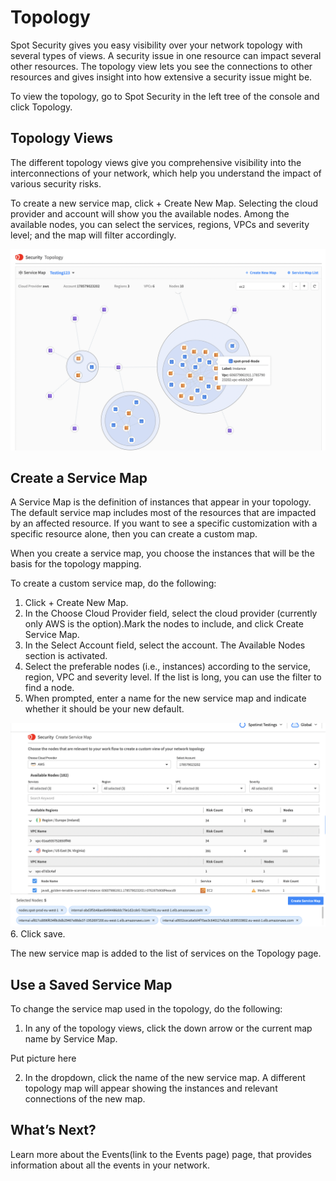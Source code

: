 # Topology

Spot Security gives you easy visibility over your network topology with several types of views. A security issue in one resource can impact several other resources. The topology view lets you see the connections to other resources and gives insight into how extensive a security issue might be.

To view the topology, go to Spot Security in the left tree of the console and click Topology.

## Topology Views
The different topology views give you comprehensive visibility into the interconnections of your network, which help you understand the impact of various security risks.

To create a new service map, click + Create New Map.
Selecting the cloud provider and account will show you the available nodes. Among the available nodes, you can select the services, regions, VPCs and severity level; and the map will filter accordingly.

<img src="/spot-security/_media/topology-a.png" />

## Create a Service Map
A Service Map is the definition of instances that appear in your topology. The default service map includes most of the resources that are impacted by an affected resource. If you want to see a specific customization with a specific resource alone, then you can create a custom map.

When you create a service map, you choose the instances that will be the basis for the topology mapping.

To create a custom service map, do the following:
1. Click + Create New Map.
2. In the Choose Cloud Provider field, select the cloud provider (currently only AWS is the option).Mark the nodes to include, and click Create Service Map.
3. In the Select Account field, select the account. The Available Nodes section is activated.
4. Select the preferable nodes (i.e., instances) according to the service, region, VPC and severity level. If the list is long, you can use the filter to find a node.
5. When prompted, enter a name for the new service map and indicate whether it should be your new default.
<img src="/spot-security/_media/topology-b.png" />
6. Click save.

The new service map is added to the list of services on the Topology page.

## Use a Saved Service Map
To change the service map used in the topology, do the following:
1. In any of the topology views, click the down arrow or the current map name by Service Map.

Put picture here

2. In the dropdown, click the name of the new service map. A different topology map will appear showing the instances and relevant connections of the new map.

## What’s Next?
Learn more about the Events(link to the Events page) page, that provides information about all the events in your network.

